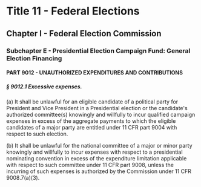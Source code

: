 
# Title 11 - Federal Elections
## Chapter I - Federal Election Commission
### Subchapter E - Presidential Election Campaign Fund: General Election Financing
#### PART 9012 - UNAUTHORIZED EXPENDITURES AND CONTRIBUTIONS
##### § 9012.1 Excessive expenses.

(a) It shall be unlawful for an eligible candidate of a political party for President and Vice President in a Presidential election or the candidate's authorized committee(s) knowingly and willfully to incur qualified campaign expenses in excess of the aggregate payments to which the eligible candidates of a major party are entitled under 11 CFR part 9004 with respect to such election.

(b) It shall be unlawful for the national committee of a major or minor party knowingly and willfully to incur expenses with respect to a presidential nominating convention in excess of the expenditure limitation applicable with respect to such committee under 11 CFR part 9008, unless the incurring of such expenses is authorized by the Commission under 11 CFR 9008.7(a)(3).
